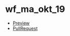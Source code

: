 # wf_ma_okt_19
* [Preview](https://github.com/iDinAle/wf_ma_okt_19)
* [PullRequest](https://github.com/iDinAle/wf_ma_okt_19/pulls)